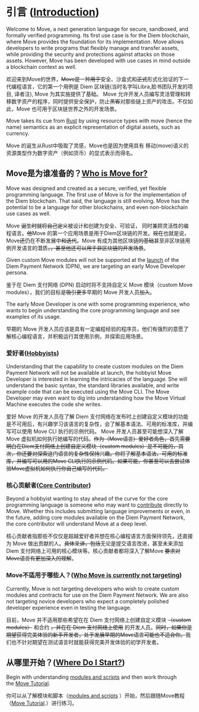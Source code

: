 
# 引言 ([Introduction](https://move-language.github.io/move/introduction.html#introduction))

Welcome to Move, a next generation language for secure, sandboxed, and formally verified programming. Its first use case is for the Diem blockchain, where Move provides the foundation for its implementation. Move allows developers to write programs that flexibly manage and transfer assets, while providing the security and protections against attacks on those assets. However, Move has been developed with use cases in mind outside a blockchain context as well.

欢迎来到Move的世界，~~Move是~~一种~~用于~~安全、沙盒式和~~正式~~形式化验证的下一代编程语言，它的第一个用例是 Diem 区块链(当时名字叫Libra,脸书团队开发的项目, 译者注), Move 为其实施提供了基础。 Move 允许开发人员编写灵活管理和转移数字资产的程序，同时提供安全保护，防止~~黑客~~对那些链上资产的攻击。不仅如此，Move 也可用于区块链世界之外的开发场景。

Move takes its cue from [Rust](https://www.rust-lang.org/) by using resource types with move (hence the name) semantics as an explicit representation of digital assets, such as currency.

Move 的诞生从Rust中吸取了灵感，Move也是因为使用具有 移动(move)语义的资源类型作为数字资产（例如货币）的显式表示而得名。

## Move是为谁准备的？[Who is Move for?](https://move-language.github.io/move/introduction.html#who-is-move-for)

Move was designed and created as a secure, verified, yet flexible programming language. The first use of Move is for the implementation of the Diem blockchain. That said, the language is still evolving. Move has the potential to be a language for other blockchains, and even non-blockchain use cases as well.

Move ~~诞生时就将自己定义~~被设计和创建为安全、可验证， 同时兼顾灵活性的编程语言。~~他~~Move 的第一个应用场景是用于Diem区块链的开发。~~现在~~也就是说，Move~~还~~仍在不断发展中~~和迭代~~。Move 有成为其他区块链~~的基础~~甚至非区块链用例开发语言的潜质~~，，甚至他还可以用于非区块链的开发场景~~。

Given custom Move modules will not be supported at the [launch](https://diem.com/white-paper/#whats-next) of the Diem Payment Network (DPN), we are targeting an early Move Developer persona.

鉴于在 Diem 支付网络 (DPN) 启动时将不支持自定义 Move 模块（custom Move modules），我们的目标是~~吸引更多~~早期的 Move 开发人员~~加入~~。

The early Move Developer is one with some programming experience, who wants to begin understanding the core programming language and see examples of its usage.

早期的 Move 开发人员应该是具有一定编程经验的程序员，他们有强烈的意愿了解核心编程语言，并积极运行其使用示例，并探索应用场景。

### 爱好者([Hobbyists](https://move-language.github.io/move/introduction.html#hobbyists))

Understanding that the capability to create custom modules on the Diem Payment Network will not be available at launch, the hobbyist Move Developer is interested in learning the intricacies of the language. She will understand the basic syntax, the standard libraries available, and write example code that can be executed using the Move CLI. The Move Developer may even want to dig into understanding how the Move Virtual Machine executes the code she writes.

爱好 Move 的开发人员在了解 Diem 支付网络在发布时上创建自定义模块的功能是不可用后，有兴趣学习该语言的复杂性，会了解基本语法、可用的标准库，并编写可以使用 Move CLI 执行的示例代码。 Move 开发人员甚至可能想深入了解 Move 虚拟机如何执行她编写的代码。~~作为（Move语言）爱好者角色，首先需要明白在Diem支付网络上创建自定义模块（custom modules）是不可能的，其次，你还要对探索这门语言的复杂性保持兴趣。你将了解基本语法、可用的标准库，并编写可以用的Move CLI执行的示例代码。如果可能，你甚至可以去尝试体验Move虚拟机如何执行你自己编写的代码。~~

### 核心贡献者([Core Contributor](https://move-language.github.io/move/introduction.html#core-contributor))

Beyond a hobbyist wanting to stay ahead of the curve for the core programming language is someone who may want to [contribute](https://diem.com/en-US/cla-sign/) directly to Move. Whether this includes submitting language improvements or even, in the future, adding core modules available on the Diem Payment Network, the core contributor will understand Move at a deep level.

核心贡献者指那些不仅仅是超越爱好者并想在核心编程语言方面保持领先，还直接为 Move 做出贡献的人。~~具体来讲，包括~~无论是提交语言改进，甚至未来添加 Diem 支付网络上可用的核心模块等。核心贡献者都将深入了解Move ~~要求对Move语言有更加深入的理解~~。

### Move不适用于哪些人？([Who Move is currently not targeting](https://move-language.github.io/move/introduction.html#who-move-is-currently-not-targeting))

Currently, Move is not targeting developers who wish to create custom modules and contracts for use on the Diem Payment Network. We are also not targeting novice developers who expect a completely polished developer experience even in testing the language.

目前，Move 并不适用那些希望在在 Diem 支付网络上创建自定义模块 ~~（custom modules）~~ 和合约 ~~，并在在 Diem 支付网络上使用~~ 的开发人员。~~同时，如果你是期望获得完美体验的新手开发者，处于发展早期的Move语言可能也不适合你。~~我们也不针对期望在测试语言时就能获得完美开发体验的初学开发者。

## 从哪里开始？([Where Do I Start?](https://move-language.github.io/move/introduction.html#where-do-i-start))

Begin with understanding [modules and scripts](https://move-language.github.io/move/modules-and-scripts.html) and then work through the [Move Tutorial](https://move-language.github.io/move/creating-coins.html).

你可以从了解模块和脚本（[modules and scripts](https://move-language.github.io/move/modules-and-scripts.html) ）开始，然后跟随Move教程（[Move Tutorial](https://move-language.github.io/move/creating-coins.html).）进行练习。